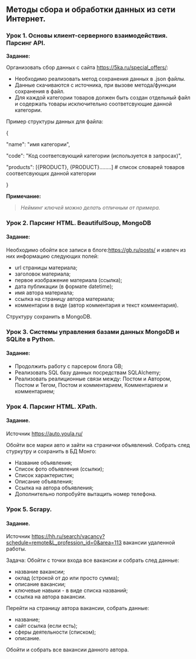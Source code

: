 
## Методы сбора и обработки данных из сети Интернет.


### Урок 1. Основы клиент-серверного взаимодействия. Парсинг API.


**Задание:**

Организовать сбор данных с сайта https://5ka.ru/special_offers/:

* Необходимо реализовать метод сохранения данных в .json файлы.
* Данные скачиваются с источника, при вызове метода/функции сохранения в файл.
* Для каждой категории товаров должен быть создан отдельный файл и содержать товары исключительно соответсвующие данной категории.

Пример структуры данных для файла:

{

"name": "имя категории",

"code": "Код соответсвующий категории (используется в запросах)",

"products": [{PRODUCT}, {PRODUCT}........] # список словарей товаров соответсвующих данной категории

}


**Примечание:**

>_Нейминг ключей можно делать отличным от примера._

### Урок 2. Парсинг HTML. BeautifulSoup, MongoDB

#### Задание:

Необходимо обойти все записи в блоге:https://gb.ru/posts/ и извлеч из них информацию следующих полей:

* url страницы материала;
* заголовок материала;
* первое изображение материала (ссылка);
* дата публикации (в формате datetime);
* имя автора материала;
* ссылка на страницу автора материала;
* комментарии в виде (автор комментария и текст комментария).

Структуру сохранить в MongoDB.

### Урок 3. Системы управления базами данных MongoDB и SQLite в Python.

#### Задание:
* Продолжить работу с парсером блога GB;
* Реализовать SQL базу данных посредствам SQLAlchemy;
* Реализовать реалиционные связи между: Постом и Автором, Постом и Тегом, Постом и комментарием, Комментарием и комментарием;

### Урок 4. Парсинг HTML. XPath.

#### Задание.

Источник https://auto.youla.ru/

Обойти все марки авто и зайти на странички объявлений. Собрать след стуркутру и сохранить в БД Монго:

* Название объявления;
* Список фото объявления (ссылки);
* Список характеристик;
* Описание объявления;
* Ссылка на автора объявления;
* Дополнительно попробуйте вытащить номер телефона.

### Урок 5. Scrapy.

#### Задание.
Источник https://hh.ru/search/vacancy?schedule=remote&L_profession_id=0&area=113
вакансии удаленной работы.

Задача: Обойти с точки входа все вакансии и собрать след данные:

* название вакансии;
* оклад (строкой от до или просто сумма);
* oписание вакансии;
* ключевые навыки - в виде списка названий;
* ссылка на автора вакансии.


Перейти на страницу автора вакансии,
собрать данные:
* название;
* сайт ссылка (если есть);
* сферы деятельности (списком);
* описание.
 
Обойти и собрать все вакансии данного автора.

